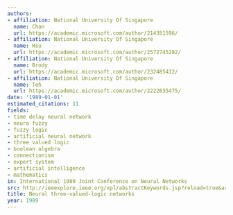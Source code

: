 ```yaml
---
authors:
- affiliation: National University Of Singapore
  name: Chan
  url: https://academic.microsoft.com/author/214351596/
- affiliation: National University Of Singapore
  name: Hsu
  url: https://academic.microsoft.com/author/2572745282/
- affiliation: National University Of Singapore
  name: Brody
  url: https://academic.microsoft.com/author/232485412/
- affiliation: National University Of Singapore
  name: Teh
  url: https://academic.microsoft.com/author/2222635475/
date: '1989-01-01'
estimated_citations: 11
fields:
- time delay neural network
- neuro fuzzy
- fuzzy logic
- artificial neural network
- three valued logic
- boolean algebra
- connectionism
- expert system
- artificial intelligence
- mathematics
in: International 1989 Joint Conference on Neural Networks
src: http://ieeexplore.ieee.org/xpl/abstractKeywords.jsp?reload=true&arnumber=118381&contentType=Conference+Publications
title: Neural three-valued-logic networks
year: 1989
---
```

